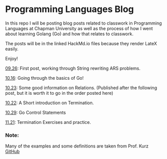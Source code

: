 Programming Languages Blog
==========================
In this repo I will be posting blog posts related to classwork in Programming Languages at Chapman University as well as the process of how I went about learning Golang (Go) and how that relates to classwork.

The posts will be in the linked HackMd.io files because they render LateX easily.

Enjoy!

[09.26](https://hackmd.io/s/SJJcTSFYQ): First post, working through String rewriting ARS problems.

[10.16](https://hackmd.io/s/SkAW-Jjt7): Going through the basics of Go!

[10.23](https://hackmd.io/s/rJ2DpM6iQ): Some good information on Relations. (Published after the following post, but it is worth it to go in the order posted here)

[10.22](https://hackmd.io/s/B1bPV-HiQ): A Short introduction on Termination.

[10.29](https://hackmd.io/s/S1WcSZhom): Go Control Statements

[11.21](https://hackmd.io/s/Sy4HXUH37): Termination Exercises and practice.



### Note:
Many of the examples and some definitions are taken from Prof. Kurz [GitHub](https://github.com/alexhkurz/programming-languages)
